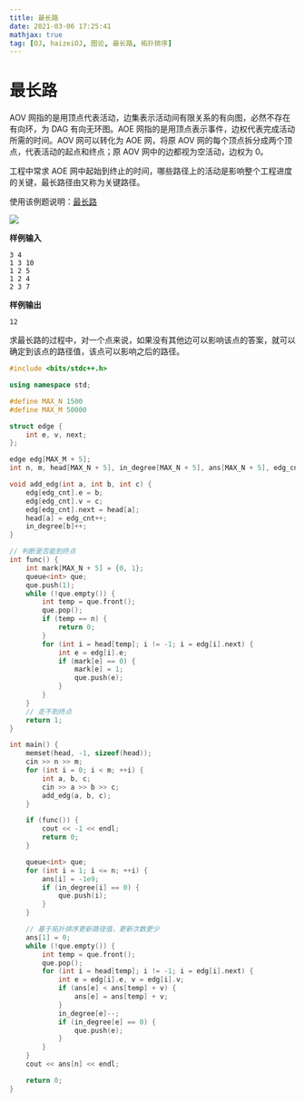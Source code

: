 ```yaml
---
title: 最长路
date: 2021-03-06 17:25:41
mathjax: true
tag: [OJ, haizeiOJ, 图论, 最长路, 拓扑排序]
---
```


# 最长路

AOV 网指的是用顶点代表活动，边集表示活动间有限关系的有向图，必然不存在有向环，为 DAG 有向无环图。AOE 网指的是用顶点表示事件，边权代表完成活动所需的时间。AOV 网可以转化为 AOE 网，将原 AOV 网的每个顶点拆分成两个顶点，代表活动的起点和终点；原 AOV 网中的边都视为空活动，边权为 0。

工程中常求 AOE 网中起始到终止的时间，哪些路径上的活动是影响整个工程进度的关键，最长路径由又称为关键路径。

使用该例题说明：[最长路](http://oj.haizeix.com/problem/638)

![](https://hauk-blog.oss-cn-hangzhou.aliyuncs.com/blogimage-20210308135443559.png)

**样例输入**

```
3 4
1 3 10
1 2 5
1 2 4
2 3 7
```

**样例输出**

```
12
```

求最长路的过程中，对一个点来说，如果没有其他边可以影响该点的答案，就可以确定到该点的路径值，该点可以影响之后的路径。

```cpp
#include <bits/stdc++.h>

using namespace std;

#define MAX_N 1500
#define MAX_M 50000

struct edge {
    int e, v, next;
};

edge edg[MAX_M + 5];
int n, m, head[MAX_N + 5], in_degree[MAX_N + 5], ans[MAX_N + 5], edg_cnt;

void add_edg(int a, int b, int c) {
    edg[edg_cnt].e = b;
    edg[edg_cnt].v = c;
    edg[edg_cnt].next = head[a];
    head[a] = edg_cnt++;
    in_degree[b]++;
}

// 判断是否能到终点
int func() {
    int mark[MAX_N + 5] = {0, 1};
    queue<int> que;
    que.push(1);
    while (!que.empty()) {
        int temp = que.front();
        que.pop();
        if (temp == n) {
            return 0;
        }
        for (int i = head[temp]; i != -1; i = edg[i].next) {
            int e = edg[i].e;
            if (mark[e] == 0) {
                mark[e] = 1;
                que.push(e);
            }
        }
    }
    // 走不到终点
    return 1; 
}

int main() {
    memset(head, -1, sizeof(head));
    cin >> n >> m;
    for (int i = 0; i < m; ++i) {
        int a, b, c;
        cin >> a >> b >> c;
        add_edg(a, b, c);
    }

    if (func()) {
        cout << -1 << endl;
        return 0;
    }

    queue<int> que;
    for (int i = 1; i <= n; ++i) {
        ans[i] = -1e9;
        if (in_degree[i] == 0) {
            que.push(i);
        }
    }

    // 基于拓扑排序更新路径值，更新次数更少
    ans[1] = 0;
    while (!que.empty()) {
        int temp = que.front();
        que.pop();
        for (int i = head[temp]; i != -1; i = edg[i].next) {
            int e = edg[i].e, v = edg[i].v;
            if (ans[e] < ans[temp] + v) {
                ans[e] = ans[temp] + v;
            }
            in_degree[e]--;
            if (in_degree[e] == 0) {
                que.push(e);
            }
        }
    }
    cout << ans[n] << endl;

    return 0;
}
```

